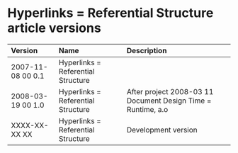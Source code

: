 ﻿Hyperlinks = Referential Structure article versions
==================================================

|Version|Name|Description|
| :- | :- | :- |
|2007-11-08 00  0.1|Hyperlinks = Referential Structure||
|2008-03-19 00  1.0|Hyperlinks = Referential Structure|After project  2008-03 11  Document Design Time = Runtime, a.o|
|XXXX-XX-XX XX|Hyperlinks = Referential Structure|Development version|

